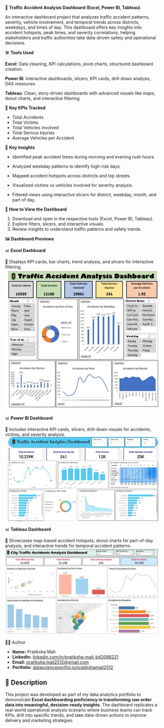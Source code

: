 🚦 **Traffic Accident Analysis Dashboard (Excel, Power BI, Tableau)**


An interactive dashboard project that analyzes traffic accident patterns, severity, vehicle involvement, and temporal trends across districts, weekdays, and times of day. This dashboard offers key insights into accident hotspots, peak times, and severity correlations, helping stakeholders and traffic authorities take data-driven safety and operational decisions.



🛠️ **Tools Used**


**Excel**: Data cleaning, KPI calculations, pivot charts, structured dashboard creation.


**Power BI**: Interactive dashboards, slicers, KPI cards, drill-down analysis, DAX measures.


**Tableau**: Clean, story-driven dashboards with advanced visuals like maps, donut charts, and interactive filtering.





🔑 **Key KPIs Tracked**


- Total Accidents
- Total Victims
- Total Vehicles Involved
- Total Serious Injuries
- Average Vehicles per Accident





🔑 **Key Insights**


- Identified peak accident times during morning and evening rush hours.

- Analyzed weekday patterns to identify high-risk days.

- Mapped accident hotspots across districts and top streets.

- Visualized victims vs vehicles involved for severity analysis.

- Filtered views using interactive slicers for district, weekday, month, and part of day.
  




🚀 **How to View the Dashboard**





1. Download and open in the respective tools (Excel, Power BI, Tableau).
2. Explore filters, slicers, and interactive visuals.
3. Review insights to understand traffic patterns and safety trends.





🖼️ **Dashboard Previews**



📊 **Excel Dashboard**


📌 Displays KPI cards, bar charts, trend analysis, and slicers for interactive filtering.
![Excel Dashboard](./Traffic_Accident_Dashboard_Preview/excel_dashboard.JPG)



📊 **Power BI Dashboard**


📌 Includes interactive KPI cards, slicers, drill-down visuals for accidents, victims, and severity analysis.
![Power BI Dashboard](./Traffic_Accident_Dashboard_Preview/powerbi_dashboard.JPG)


📊 **Tableau Dashboard**


📌 Showcases map-based accident hotspots, donut charts for part-of-day analysis, and interactive trends for temporal accident patterns.
![Tableau Dashboard](./Traffic_Accident_Dashboard_Preview/tableau_dashboard.JPG)



👩‍💻 Author
- **Name:** Pratiksha Mali  
- **LinkedIn:** [linkedin.com/in/pratiksha-mali-b42088221](https://www.linkedin.com/in/pratiksha-mali-b42088221)  
- **Email:** [pratiksha.mali2512@gmail.com](mailto:pratiksha.mali2512@gmail.com)
- **Portfolio:** [datascienceportfol.io/pratikshamali2512](https://www.datascienceportfol.io/pratikshamali2512)





## 📝 Description

This project was developed as part of my data analytics portfolio to demonstrate **Excel dashboarding proficiency in transforming raw order data into meaningful, decision-ready insights**. The dashboard replicates a real-world operational analysis scenario where business teams can track KPIs, drill into specific trends, and take data-driven actions to improve delivery and marketing strategies.
